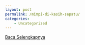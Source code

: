 ```yaml
---
layout: post
permalink: /mimpi-di-kasih-sepatu/
categories:
    - Uncategorized
---
```


[Baca Selengkapnya](/09)
